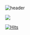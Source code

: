 ![header](https://capsule-render.vercel.app/api?type=waving&color=gradient&height=300&section=header&text=Welcome!&fontSize=90&desc=%20Namjun's%20Github%20profile&descAlign=60&descAlignY=65)


<a href="클릭시 이동할 링크" target="_blank"><img src="https://img.shields.io/badge/문자-색코드?style=flat-square&logo=이미지 이름&logoColor=white"/></a>

[![Hits](https://hits.seeyoufarm.com/api/count/incr/badge.svg?url=https%3A%2F%2Fgithub.com%2FNamjunKim12&count_bg=%23187CF7&title_bg=%23555555&icon=&icon_color=%23E7E7E7&title=viewed&edge_flat=false)](https://hits.seeyoufarm.com)
<!--
**NamjunKim12/NamjunKim12** is a ✨ _special_ ✨ repository because its `README.md` (this file) appears on your GitHub profile.

Here are some ideas to get you started:

- 🔭 I’m currently working on ...
- 🌱 I’m currently learning ...
- 👯 I’m looking to collaborate on ...
- 🤔 I’m looking for help with ...
- 💬 Ask me about ...
- 📫 How to reach me: ...
- 😄 Pronouns: ...
- ⚡ Fun fact: ...
-->
